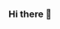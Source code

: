 ### Hi there 👋

<!--
**popei8492/popei8492** is a ✨ _special_ ✨ repository because its `README.md` (this file) appears on your GitHub profile.

Here are some ideas to get you started:

- 🔭 I’m currently working on ...Datacamp & Sololearn Python.
- 🌱 I’m currently learning ...Python, SQL, and GitHub (maybe command line, not gui).
- 👯 I’m looking to collaborate on ...???
- 🤔 I’m looking for help with ...learning to code as a midlife career.
- 💬 Ask me about ...how old folks learn new things after 50.
- 📫 How to reach me: ... @github, i guess...
- 😄 Pronouns: ...She, her.
- ⚡ Fun fact: ...Knowledge is Power!
-->

